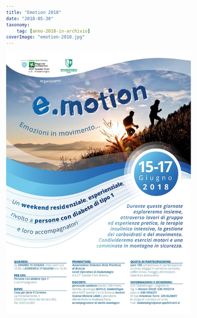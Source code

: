 ```yaml
---
title: "Emotion 2018"
date: "2018-05-30"
taxonomy: 
    tag: [anno-2018-in-archivio]
coverImage: "emotion-2018.jpg"
---
```


![](images/emotion-2018.jpg)
